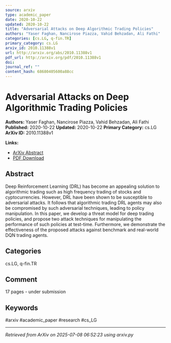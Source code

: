 ```yaml
---
source: arxiv
type: academic_paper
date: 2020-10-22
updated: 2020-10-22
title: "Adversarial Attacks on Deep Algorithmic Trading Policies"
authors: "Yaser Faghan, Nancirose Piazza, Vahid Behzadan, Ali Fathi"
categories: [cs.LG, q-fin.TR]
primary_category: cs.LG
arxiv_id: 2010.11388v1
url: http://arxiv.org/abs/2010.11388v1
pdf_url: http://arxiv.org/pdf/2010.11388v1
doi:
journal_ref: ""
content_hash: 68680405600a88cc
---
```


# Adversarial Attacks on Deep Algorithmic Trading Policies

**Authors:** Yaser Faghan, Nancirose Piazza, Vahid Behzadan, Ali Fathi
**Published:** 2020-10-22
**Updated:** 2020-10-22
**Primary Category:** cs.LG
**ArXiv ID:** 2010.11388v1

**Links:**
- [ArXiv Abstract](http://arxiv.org/abs/2010.11388v1)
- [PDF Download](http://arxiv.org/pdf/2010.11388v1)


## Abstract

Deep Reinforcement Learning (DRL) has become an appealing solution to
algorithmic trading such as high frequency trading of stocks and
cyptocurrencies. However, DRL have been shown to be susceptible to adversarial
attacks. It follows that algorithmic trading DRL agents may also be compromised
by such adversarial techniques, leading to policy manipulation. In this paper,
we develop a threat model for deep trading policies, and propose two attack
techniques for manipulating the performance of such policies at test-time.
Furthermore, we demonstrate the effectiveness of the proposed attacks against
benchmark and real-world DQN trading agents.

## Categories

cs.LG, q-fin.TR



## Comment

17 pages - under submission


## Keywords

#arxiv #academic_paper #research #cs_LG

---
*Retrieved from ArXiv on 2025-07-08 06:52:23 using arxiv.py*
